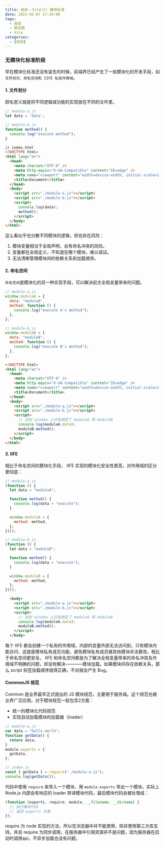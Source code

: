 ```yaml
---
title: 阅读--Vite(2) 模块标准
date: 2023-05-07 17:34:00
tags:
  - 阅读
  - 面试题
  - Vite
categories:
  - [阅读]
---
```


### **无模块化标准阶段**
早在模块化标准还没有诞生的时候，前端界已经产生了一些模块化的开发手段，如`文件划分、命名空间和 IIFE 私有作用域`。

#### **1. 文件划分**
顾名思义就是将不同逻辑或功能的实现放在不同的文件里。
```js
// module-a.js
let data = 'data';
```
```js
// module-b.js
function method() {
  console.log("execute method");
}
```

```html
// index.html
<!DOCTYPE html>
<html lang="en">
  <head>
    <meta charset="UTF-8" />
    <meta http-equiv="X-UA-Compatible" content="IE=edge" />
    <meta name="viewport" content="width=device-width, initial-scale=1.0" />
    <title>Document</title>
  </head>
  <body>
    <script src="./module-a.js"></script>
    <script src="./module-b.js"></script>
    <script>
      console.log(data);
      method();
    </script>
  </body>
</html>
```
这么看似乎也分散不同模块的逻辑，但也存在风险：
1. 模块变量相当于全局声明，会有命名冲突的风险。
2. 变量都在全局定义，不知道在哪个模块，难以调试。
3. 无法清晰管理模块间的依赖关系和加载顺序。

#### **2. 命名空间**
`命名空间`是模块化的另一种实现手段，可以解决前文全局变量带来的问题。
```js
// module-a.js
window.moduleA = {
  data: "moduleA",
  method: function () {
    console.log("execute A's method");
  },
};

// module-b.js
window.moduleB = {
  data: "moduleB",
  method: function () {
    console.log("execute B's method");
  },
};
```

```html
<!DOCTYPE html>
<html lang="en">
  <head>
    <meta charset="UTF-8" />
    <meta http-equiv="X-UA-Compatible" content="IE=edge" />
    <meta name="viewport" content="width=device-width, initial-scale=1.0" />
    <title>Document</title>
  </head>
  <body>
    <script src="./module-a.js"></script>
    <script src="./module-b.js"></script>
    <script>
      // 此时 window 上已经绑定了 moduleA 和 moduleB
      console.log(moduleA.data);
      moduleB.method();
    </script>
  </body>
</html>
```

#### **3. IIFE**
相比于命名空间的模块化手段， IIFE 实现的模块化安全性更高，对作用域的区分更彻底：
```js
// module-a.js
(function () {
  let data = "moduleA";

  function method() {
    console.log(data + "execute");
  }

  window.moduleA = {
    method: method,
  };
})();

// module-b.js
(function () {
  let data = "moduleB";

  function method() {
    console.log(data + "execute");
  }

  window.moduleB = {
    method: method,
  };
})();
```

```html
  <body>
    <script src="./module-a.js"></script>
    <script src="./module-b.js"></script>
    <script>
      // 此时 window 上已经绑定了 moduleA 和 moduleB
      console.log(moduleA.data);
      moduleB.method();
    </script>
  </body>
```

每个 IIFE 都会创建一个私有的作用域，内部的变量外部无法访问到，只有模块内能访问，这就是模块私有成员功能，避免模块私有成员被其他模块非法篡改。相比于命名空间更安全。
IIFE 和命名空间都是为了解决全局变量带来的命名冲突及作用域不明确的问题，却没有解决————模块加载。如果模块间存在依赖关系，那么 script 标签加载顺序就得正确，不对就会产生 Bug。


#### CommonJS 规范
Common 是业界最早正式提出的 JS 模块规范，主要用于服务端。这个规范也被业界广泛应用。对于模块规范一般包含2方面：
- 统一的模块化代码规范
- 实现自动加载模块的加载器（loader）
  
```js
// module-a.js
var data = "hello world";
function getData() {
  return data;
}
module.exports = {
  getData,
};

// index.js
const { getData } = require("./module-a.js");
console.log(getData());
```

代码中使用 `require` 来导入一个模块，用 `module.exports` 导出一个模块。实际上 Node.js 内部会有响应的 loader 转译模块代码，最后模块代码会被处理成：
```js
(function (exports, require, module, __filename, __dirname) {
  // 执行模块代码
  // 返回 exports 对象
});
```
require 为 node 实现的方法，所以在浏览器中并不能使用，除非使用第三方库支持。并且 require 为同步调用，在服务器中引用资源并不是问题，因为服务器在启动时调用api，不异步加载也没有问题。

#### 